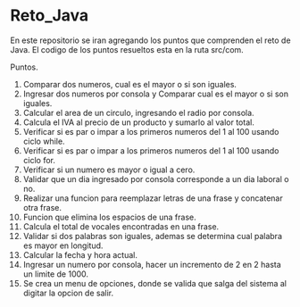 # Reto_Java

En este repositorio se iran agregando los puntos que comprenden el reto de Java.
El codigo de los puntos resueltos esta en la ruta src/com.

Puntos.

1. Comparar dos numeros, cual es el mayor o si son iguales.
2. Ingresar dos numeros por consola y Comparar cual es el mayor o si son iguales.
3. Calcular el area de un circulo, ingresando el radio por consola.
4. Calcula el IVA al precio de un producto y sumarlo al valor total.
5. Verificar si es par o impar a los primeros numeros del 1 al 100 usando ciclo while.
6. Verificar si es par o impar a los primeros numeros del 1 al 100 usando ciclo for.
7. Verificar si un numero es mayor o igual a cero.
8. Validar que un dia ingresado por consola corresponde a un dia laboral o no.
9. Realizar una funcion para reemplazar letras de una frase y concatenar otra frase.
10. Funcion que elimina los espacios de una frase.
11. Calcula el total de vocales encontradas en una frase.
12. Validar si dos palabras son iguales, ademas se determina cual palabra es mayor en longitud.
13. Calcular la fecha y hora actual.
14. Ingresar un numero por consola, hacer un incremento de 2 en 2 hasta un limite de 1000.
15. Se crea un menu de opciones, donde se valida que salga del sistema al digitar la opcion de salir.
